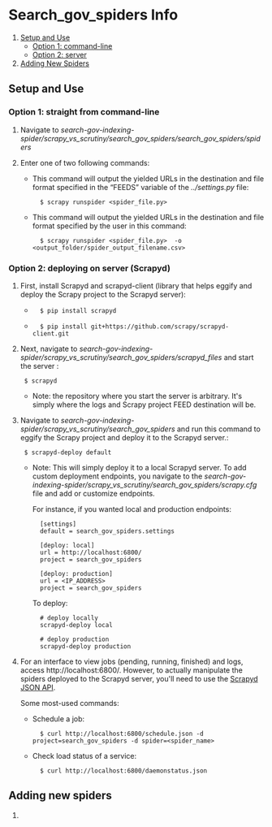 # Search_gov_spiders Info

1. [Setup and Use](#setup-and-use)
    * [Option 1: command-line](#option-1-straight-from-command-line) 
    * [Option 2: server](#option-2-deploying-on-server-scrapyd)
2. [Adding New Spiders](#adding-new-spiders)

## Setup and Use

### Option 1: straight from command-line
1. Navigate to *search-gov-indexing-spider/scrapy_vs_scrutiny/search_gov_spiders/search_gov_spiders/spiders*
2. Enter one of two following commands:

    * This command will output the yielded URLs in the destination and file format specified in the “FEEDS” variable of the  *../settings.py* file:

            $ scrapy runspider <spider_file.py> 

    * This command will output the yielded URLs in the destination and file format specified by the user in this command:


            $ scrapy runspider <spider_file.py>  -o <output_folder/spider_output_filename.csv>             

### Option 2: deploying on server (Scrapyd)
1. First, install Scrapyd and scrapyd-client (library that helps eggify and deploy the Scrapy project to the Scrapyd server):
    
    *       $ pip install scrapyd
    *       $ pip install git+https://github.com/scrapy/scrapyd-client.git

2. Next, navigate to *search-gov-indexing-spider/scrapy_vs_scrutiny/search_gov_spiders/scrapyd_files* and start the server :
    
        $ scrapyd 
    * Note: the repository where you start the server is arbitrary. It's simply where the logs and Scrapy project FEED destination will be.

3. Navigate to *search-gov-indexing-spider/scrapy_vs_scrutiny/search_gov_spiders* and run this command to eggify the Scrapy project and deploy it to the Scrapyd server.:
    
        $ scrapyd-deploy default


    * Note: This will simply deploy it to a local Scrapyd server. To add custom deployment endpoints, you navigate to the *search-gov-indexing-spider/scrapy_vs_scrutiny/search_gov_spiders/scrapy.cfg* file and add or customize endpoints. 

        For instance, if you wanted local and production endpoints:

            [settings]
            default = search_gov_spiders.settings

            [deploy: local]
            url = http://localhost:6800/
            project = search_gov_spiders

            [deploy: production]
            url = <IP_ADDRESS>
            project = search_gov_spiders
        
        To deploy:

            # deploy locally
            scrapyd-deploy local

            # deploy production
            scrapyd-deploy production

4. For an interface to view jobs (pending, running, finished) and logs, access http://localhost:6800/. However, to actually manipulate the spiders deployed to the Scrapyd server, you'll need to use the [Scrapyd JSON API](https://scrapyd.readthedocs.io/en/latest/api.html).

    Some most-used commands:
    
    * Schedule a job: 
    
            $ curl http://localhost:6800/schedule.json -d project=search_gov_spiders -d spider=<spider_name>
    * Check load status of a service:

            $ curl http://localhost:6800/daemonstatus.json

## Adding new spiders

1.  